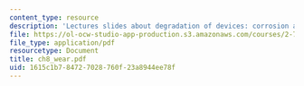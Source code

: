 ```yaml
---
content_type: resource
description: 'Lectures slides about degradation of devices: corrosion and wear.'
file: https://ol-ocw-studio-app-production.s3.amazonaws.com/courses/2-782j-design-of-medical-devices-and-implants-spring-2006/1615c1b784727028760f23a8944ee78f_ch8_wear.pdf
file_type: application/pdf
resourcetype: Document
title: ch8_wear.pdf
uid: 1615c1b7-8472-7028-760f-23a8944ee78f
---
```

